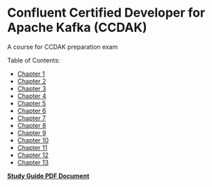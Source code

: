 # Confluent Certified Developer for Apache Kafka (CCDAK)

A course for CCDAK preparation exam

Table of Contents:

- [Chapter 1](chapter-1/chapter-1.getting-started.md)
- [Chapter 2](chapter-2/chapter-2.building-a-practice-cluster.md)
- [Chapter 3](chapter-3/chapter-3.kafka-architecture-basics.md)
- [Chapter 4](chapter-4/chapter-4.kafka-and-java.md)
- [Chapter 5](chapter-5/chapter-5.kafka-streams.md)
- [Chapter 6](chapter-6/chapter-6.advanced-application-design-concept.md)
- [Chapter 7](chapter-7/chapter-7.working-with-kafka-in-java.md)
- [Chapter 8](chapter-8/chapter-8.working-with-the-confluent-kafka-rest-ap-is.md)
- [Chapter 9](chapter-9/chapter-9.confluent-schema-registry.md)
- [Chapter 10](chapter-10/chapter-10.kafka-connect.md)
- [Chapter 11](chapter-11/chapter-11.kafka-security.md)
- [Chapter 12](chapter-12/chapter-12.testing.md)
- [Chapter 13](chapter-13/chapter-13.working-with-clients.md)

[**Study Guide PDF Document**](study-guide.pdf)
